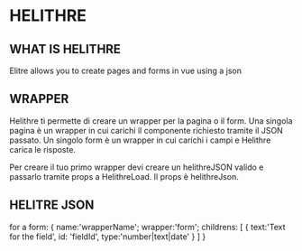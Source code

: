 # HELITHRE

## WHAT IS HELITHRE
Elitre allows you to create pages and forms in vue using a json

## WRAPPER
Helithre ti permette di creare un wrapper per la pagina o il form.
Una singola pagina è un wrapper in cui carichi il componente richiesto tramite il JSON passato.
Un singolo form è un wrapper in cui carichi i campi e Helithre carica le risposte.

Per creare il tuo primo wrapper devi creare un helithreJSON valido e passarlo tramite props a HelithreLoad. Il props è helithreJson.

## HELITRE JSON
for a form:
{
    name:'wrapperName';
    wrapper:'form';
    childrens: [
        {
            text:'Text for the field',
            id: 'fieldId',
            type:'number|text|date'
        }
    ]
}